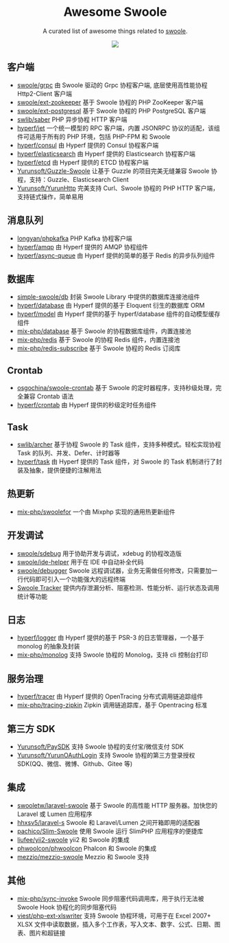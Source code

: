 <div align="center">

# Awesome Swoole

A curated list of awesome things related to <a href="//github.com/swoole/swoole-src">swoole</a>.

<img src="https://cdn.jsdelivr.net/gh/swoole/swoole-src/mascot.png">

</div>

## 客户端

- [swoole/grpc](https://github.com/swoole/grpc) 由 Swoole 驱动的 Grpc 协程客户端, 底层使用高性能协程 Http2-Client 客户端
- [swoole/ext-zookeeper](https://github.com/swoole/ext-zookeeper) 基于 Swoole 协程的 PHP ZooKeeper 客户端
- [swoole/ext-postgresql](https://github.com/swoole/ext-postgresql) 基于 Swoole 协程的 PHP PostgreSQL 客户端
- [swlib/saber](https://github.com/swlib/saber) PHP 异步协程 HTTP 客户端
- [hyperf/jet](https://github.com/hyperf/jet) 一个统一模型的 RPC 客户端，内置 JSONRPC 协议的适配，该组件可适用于所有的 PHP 环境，包括 PHP-FPM 和 Swoole
- [hyperf/consul](https://github.com/hyperf/consul) 由 Hyperf 提供的 Consul 协程客户端
- [hyperf/elasticsearch](https://github.com/hyperf/elasticsearch) 由 Hyperf 提供的 Elasticsearch 协程客户端
- [hyperf/etcd](https://github.com/hyperf/etcd) 由 Hyperf 提供的 ETCD 协程客户端
- [Yurunsoft/Guzzle-Swoole](https://github.com/Yurunsoft/Guzzle-Swoole) 让基于 Guzzle 的项目完美无缝兼容 Swoole 协程，支持：Guzzle、Elasticsearch Client
- [Yurunsoft/YurunHttp](https://github.com/Yurunsoft/YurunHttp) 完美支持 Curl、Swoole 协程的 PHP HTTP 客户端，支持链式操作，简单易用

## 消息队列

- [longyan/phpkafka](https://github.com/longyan/phpkafka) PHP Kafka 协程客户端
- [hyperf/amqp](https://github.com/hyperf/amqp) 由 Hyperf 提供的 AMQP 协程组件
- [hyperf/async-queue](https://github.com/hyperf/async-queue) 由 Hyperf 提供的简单的基于 Redis 的异步队列组件

## 数据库

- [simple-swoole/db](https://github.com/simple-swoole/db) 封装 Swoole Library 中提供的数据库连接池组件
- [hyperf/database](https://github.com/hyperf/database) 由 Hyperf 提供的基于 Eloquent 衍生的数据库 ORM
- [hyperf/model](https://github.com/hyperf/model) 由 Hyperf 提供的基于 hyperf/database 组件的自动模型缓存组件
- [mix-php/database](https://github.com/mix-php/database) 基于 Swoole 的协程数据库组件，内置连接池
- [mix-php/redis](https://github.com/mix-php/redis) 基于 Swoole 的协程 Redis 组件，内置连接池
- [mix-php/redis-subscribe](https://github.com/mix-php/redis-subscribe) 基于 Swoole 协程的 Redis 订阅库

## Crontab

- [osgochina/swoole-crontab](https://github.com/osgochina/swoole-crontab) 基于 Swoole 的定时器程序，支持秒级处理，完全兼容 Crontab 语法
- [hyperf/crontab](https://github.com/hyperf/crontab) 由 Hyperf 提供的秒级定时任务组件

## Task

- [swlib/archer](https://github.com/swlib/archer) 基于协程 Swoole 的 Task 组件，支持多种模式。轻松实现协程 Task 的队列、并发、Defer、计时器等
- [hyperf/task](https://github.com/hyperf/task) 由 Hyperf 提供的 Task 组件，对 Swoole 的 Task 机制进行了封装及抽象，提供便捷的注解用法

## 热更新

- [mix-php/swoolefor](https://github.com/mix-php/swoolefor) 一个由 Mixphp 实现的通用热更新组件

## 开发调试

- [swoole/sdebug](https://github.com/swoole/sdebug) 用于协助开发与调试，xdebug 的协程改造版
- [swoole/ide-helper](https://github.com/swoole/ide-helper) 用于在 IDE 中自动补全代码
- [swoole/debugger](https://github.com/swoole/debugger) Swoole 远程调试器，业务无需做任何修改，只需要加一行代码即可引入一个功能强大的远程终端
- [Swoole Tracker](https://business.swoole.com/tracker.html) 提供内存泄漏分析、阻塞检测、性能分析、运行状态及调用统计等功能

## 日志

- [hyperf/logger](https://github.com/hyperf/logger) 由 Hyperf 提供的基于 PSR-3 的日志管理器，一个基于 monolog 的抽象及封装
- [mix-php/monolog](https://github.com/mix-php/monolog) 支持 Swoole 协程的 Monolog，支持 cli 控制台打印

## 服务治理

- [hyperf/tracer](https://github.com/hyperf/tracer) 由 Hyperf 提供的 OpenTracing 分布式调用链追踪组件
- [mix-php/tracing-zipkin](https://github.com/mix-php/tracing-zipkin) Zipkin 调用链追踪库，基于 Opentracing 标准

## 第三方 SDK

- [Yurunsoft/PaySDK](https://github.com/Yurunsoft/PaySDK) 支持 Swoole 协程的支付宝/微信支付 SDK
- [Yurunsoft/YurunOAuthLogin](https://github.com/Yurunsoft/YurunOAuthLogin) 支持 Swoole 协程的第三方登录授权 SDK(QQ、微信、微博、Github、Gitee 等)

## 集成

- [swooletw/laravel-swoole](https://github.com/swooletw/laravel-swoole) 基于 Swoole 的高性能 HTTP 服务器。加快您的 Laravel 或 Lumen 应用程序
- [hhxsv5/laravel-s](https://github.com/hhxsv5/laravel-s) Swoole 和 Laravel/Lumen 之间开箱即用的适配器
- [pachico/Slim-Swoole](https://github.com/pachico/slim-swoole) 使用 Swoole 运行 SlimPHP 应用程序的便捷库
- [liufee/yii2-swoole](https://github.com/liufee/yii2-swoole) yii2 和 Swoole 的集成
- [phwoolcon/phwoolcon](https://github.com/phwoolcon/phwoolcon) Phalcon 和 Swoole 的集成
- [mezzio/mezzio-swoole](https://github.com/mezzio/mezzio-swoole) Mezzio 和 Swoole 支持

## 其他

- [mix-php/sync-invoke](https://github.com/mix-php/sync-invoke) Swoole 同步阻塞代码调用库，用于执行无法被 Swoole Hook 协程化的同步阻塞代码
- [viest/php-ext-xlswriter](https://github.com/viest/php-ext-xlswriter) 支持 Swoole 协程环境，可用于在 Excel 2007+ XLSX 文件中读取数据，插入多个工作表，写入文本、数字、公式、日期、图表、图片和超链接
